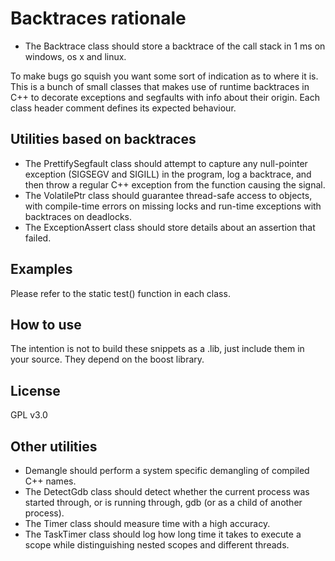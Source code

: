Backtraces rationale
====================
- The Backtrace class should store a backtrace of the call stack in 1 ms on windows, os x and linux.

To make bugs go squish you want some sort of indication as to where it is. This is a bunch of small classes that makes use of runtime backtraces in C++ to decorate exceptions and segfaults with info about their origin. Each class header comment defines its expected behaviour. 


Utilities based on backtraces
-----------------------------
- The PrettifySegfault class should attempt to capture any null-pointer exception (SIGSEGV and SIGILL) in the program, log a backtrace, and then throw a regular C++ exception from the function causing the signal.
- The VolatilePtr class should guarantee thread-safe access to objects, with compile-time errors on missing locks and run-time exceptions with backtraces on deadlocks.
- The ExceptionAssert class should store details about an assertion that failed.


Examples
--------
Please refer to the static test() function in each class.


How to use
----------
The intention is not to build these snippets as a .lib, just include them in your source. They depend on the boost library.


License
-------
GPL v3.0


Other utilities
---------------
- Demangle should perform a system specific demangling of compiled C++ names.
- The DetectGdb class should detect whether the current process was started through, or is running through, gdb (or as a child of another process).
- The Timer class should measure time with a high accuracy.
- The TaskTimer class should log how long time it takes to execute a scope while distinguishing nested scopes and different threads.
